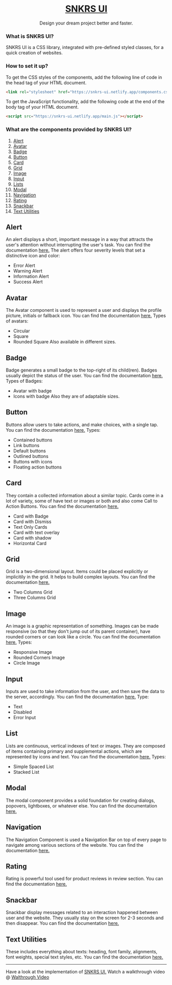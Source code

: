 <div align="center">

# [SNKRS UI](https://snkrs-ui.netlify.app)

Design your dream project better and faster.

</div>

### What is SNKRS UI?

SNKRS UI is a CSS library, integrated with pre-defined styled classes, for a quick creation of websites.

### How to set it up?

To get the CSS styles of the components, add the following line of code in the head tag of your HTML document.

```html
<link rel="stylesheet" href="https://snkrs-ui.netlify.app/components.css" />

```

To get the JavaScript functionality, add the following code at the end of the body tag of your HTML document.
```html
<script src="https://snkrs-ui.netlify.app/main.js"></script>
```

### What are the components provided by SNKRS UI?

1. [Alert](#alert)
2. [Avatar](#avatar)
3. [Badge](#badge)
4. [Button](#button)
5. [Card](#card)
6. [Grid](#grid)
7. [Image](#image)
8. [Input](#input)
9. [Lists](#list)
10. [Modal](#modal)
10. [Navigation](#navigation)
10. [Rating](#rating)
11. [Snackbar](#snackbar)
12. [Text Utilities](#text-utilities)

## Alert

An alert displays a short, important message in a way that attracts the user's attention without interrupting the user's task.
You can find the documentation [here.](https://snkrs-ui.netlify.app/components/alert/alert)
The alert offers four severity levels that set a distinctive icon and color:

- Error Alert
- Warning Alert
- Information Alert
- Success Alert

## Avatar

The Avatar component is used to represent a user and displays the profile picture, initials or fallback icon.
You can find the documentation [here.](https://snkrs-ui.netlify.app/components/avatar/avatar)
Types of avatars:

- Circular
- Square
- Rounded Square
  Also available in different sizes.

## Badge

Badge generates a small badge to the top-right of its child(ren). Badges usually depict the status of the user.
You can find the documentation [here.](https://snkrs-ui.netlify.app/components/badge/badge)
Types of Badges:

- Avatar with badge
- Icons with badge
  Also they are of adaptable sizes.

## Button

Buttons allow users to take actions, and make choices, with a single tap.
You can find the documentation [here.](https://snkrs-ui.netlify.app/components/button/button)
Types:

- Contained buttons
- Link buttons
- Default buttons
- Outlined buttons
- Buttons with icons
- Floating action buttons

## Card

They contain a collected information about a similar topic. Cards come in a lot of variety, some of have text or images or both and also come Call to Action Buttons.
You can find the documentation [here.](https://snkrs-ui.netlify.app/components/card/card)

- Card with Badge
- Card with Dismiss
- Text Only Cards
- Card with text overlay
- Card with shadow
- Horizontal Card

## Grid

Grid is a two-dimensional layout. Items could be placed explicitly or implicitily in the grid. It helps to build complex layouts.
You can find the documentation [here.](https://snkrs-ui.netlify.app/Components/grid/grid)

- Two Columns Grid
- Three Columns Grid

## Image

An image is a graphic representation of something. Images can be made responsive (so that they don't jump out of its parent container), have rounded corners or can look like a circle.
You can find the documentation [here.](https://snkrs-ui.netlify.app/components/image/image)
Types:

- Responsive Image
- Rounded Corners Image
- Circle Image

## Input

Inputs are used to take information from the user, and then save the data to the server, accordingly.
You can find the documentation [here.](https://snkrs-ui.netlify.app/components/input/input)
Type:

- Text
- Disabled
- Error Input

## List

Lists are continuous, vertical indexes of text or images. They are composed of items containing primary and supplemental actions, which are represented by icons and text.
You can find the documentation [here.](https://snkrs-ui.netlify.app/components/list/list)
Types:

- Simple Spaced List
- Stacked List

## Modal

The modal component provides a solid foundation for creating dialogs, popovers, lightboxes, or whatever else.
You can find the documentation [here.](https://snkrs-ui.netlify.app/components/modal/modal)

## Navigation

The Navigation Component is used a Navigation Bar on top of every page to navigate among various sections of the website.
You can find the documentation [here.](https://snkrs-ui.netlify.app/components/navigation/navigation)

## Rating

Rating is powerful tool used for product reviews in review section.
You can find the documentation [here.](https://snkrs-ui.netlify.app/Components/rating/rating)

## Snackbar

Snackbar display messages related to an interaction happened between user and the website. They usually stay on the screen for 2-3 seconds and then disappear.
You can find the documentation [here.](https://snkrs-ui.netlify.app/components/snackbar/snackbar)

## Text Utilities

These includes everything about texts: heading, font family, alignments, font weights, special text styles, etc.
You can find the documentation [here.](https://snkrs-ui.netlify.app/components/textutilitites/text-utilities)

<hr/>

Have a look at the implementation of [SNKRS UI.](https://snkrs-ui.netlify.app)
Watch a walkthrough video @ [Walthrough Video](https://www.loom.com/embed/c8fec452fe3f48e18818f671de168400)

